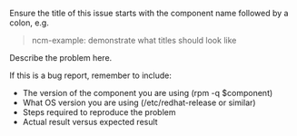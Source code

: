 Ensure the title of this issue starts with the component name followed by a colon, e.g.
> ncm-example: demonstrate what titles should look like

Describe the problem here.

If this is a bug report, remember to include:

* The version of the component you are using (rpm -q $component)
* What OS version you are using (/etc/redhat-release or similar)
* Steps required to reproduce the problem
* Actual result versus expected result
